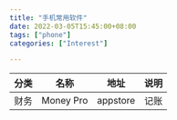 ```yaml
---
title: "手机常用软件"
date: 2022-03-05T15:45:00+08:00
tags: ["phone"]
categories: ["Interest"]

---
```


| 分类 | 名称      | 地址     | 说明 |
| ---- | --------- | -------- | ---- |
| 财务 | Money Pro | appstore | 记账 |
